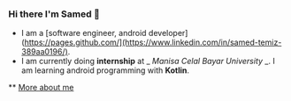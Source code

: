 ### Hi there I'm Samed 👋

- I am a [software engineer, android developer](https://pages.github.com/](https://www.linkedin.com/in/samed-temiz-389aa0196/).
- I am currently doing **internship** at _ _Manisa Celal Bayar University_ _. I am learning android programming with **Kotlin**.

** [More about me](https://linktr.ee/timrashard)
